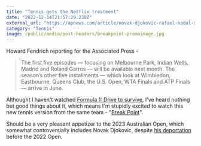 ```yaml
---
title: "Tennis gets the Netflix treatment"
date: "2022-12-14T21:57:29.238Z"
external_url: "https://apnews.com/article/novak-djokovic-rafael-nadal-sports-madrid-melbourne-1702107bafc49aff09ac7a8c876e7d97"
category: "Tennis"
image: /public/media/post-headers/breakpoint-promoimage.jpg
---
```


Howard Fendrich reporting for the Associated Press - 

> The first five episodes — focusing on Melbourne Park, Indian Wells, Madrid and Roland Garros — will be available next month. The season’s other five installments — which look at Wimbledon, Eastbourne, Queens Club, the U.S. Open, WTA Finals and ATP Finals — arrive in June.

Althought I haven't watched [Formula 1: Drive to survive](https://www.netflix.com/title/80204890), I've heard nothing but good things about it, which means I'm stupidly excited to watch this new tennis version from the same team - "[Break Point](https://www.netflix.com/title/81569920)".

Should be a very pleasant appetizer to the 2023 Australian Open, which somewhat controversially includes Novak Djokovic, despite [his deportation](https://www.theguardian.com/sport/2022/jan/16/novak-djokovic-to-be-deported-from-australia-after-losing-appeal-against-visa-cancellation) before the 2022 Open.